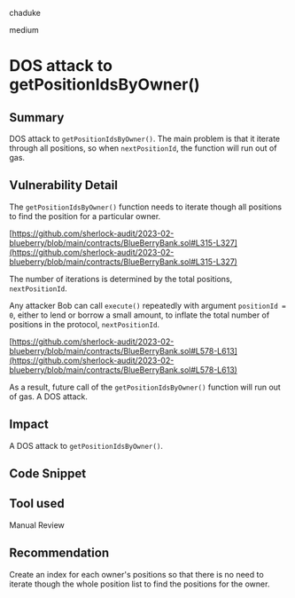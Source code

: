 chaduke

medium

# DOS attack to getPositionIdsByOwner()

## Summary
DOS attack to ``getPositionIdsByOwner()``. The main problem is that it iterate through all positions, so when ``nextPositionId``, the function will run out of gas.


## Vulnerability Detail
The ``getPositionIdsByOwner()`` function needs to iterate though all positions to find the position for a particular owner. 

[https://github.com/sherlock-audit/2023-02-blueberry/blob/main/contracts/BlueBerryBank.sol#L315-L327](https://github.com/sherlock-audit/2023-02-blueberry/blob/main/contracts/BlueBerryBank.sol#L315-L327)

The number of iterations is determined by the total positions, ``nextPositionId``.

Any attacker Bob can call ``execute()`` repeatedly with argument ``positionId = 0``, either to lend or borrow a small amount, to inflate the total number of positions in the protocol, ``nextPositionId``.

[https://github.com/sherlock-audit/2023-02-blueberry/blob/main/contracts/BlueBerryBank.sol#L578-L613](https://github.com/sherlock-audit/2023-02-blueberry/blob/main/contracts/BlueBerryBank.sol#L578-L613)

As a result, future call of the ``getPositionIdsByOwner()`` function will run out of gas. A DOS attack.


## Impact
A DOS attack to ``getPositionIdsByOwner()``. 

## Code Snippet

## Tool used

Manual Review

## Recommendation
Create an index for each owner's positions so that there is no need to iterate though the whole position list to find the positions for the owner. 

